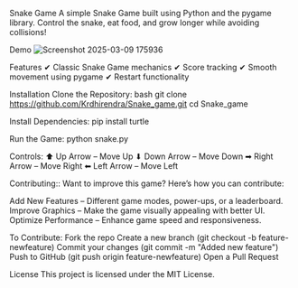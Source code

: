 Snake Game
A simple Snake Game built using Python and the pygame library. Control the snake, eat food, and grow longer while avoiding collisions!

Demo
![Screenshot 2025-03-09 175936](https://github.com/user-attachments/assets/372d4f66-6230-4549-bf20-ae0d8a858196)


Features
✔ Classic Snake Game mechanics
✔ Score tracking
✔ Smooth movement using pygame
✔ Restart functionality

Installation
Clone the Repository:
bash
  git clone https://github.com/Krdhirendra/Snake_game.git
  cd Snake_game

Install Dependencies:
  pip install turtle

Run the Game:
  python snake.py

Controls:
⬆ Up Arrow – Move Up
⬇ Down Arrow – Move Down
➡ Right Arrow – Move Right
⬅ Left Arrow – Move Left

Contributing::
Want to improve this game? Here’s how you can contribute:

Add New Features – Different game modes, power-ups, or a leaderboard.
Improve Graphics – Make the game visually appealing with better UI.
Optimize Performance – Enhance game speed and responsiveness.

To Contribute:
Fork the repo
Create a new branch (git checkout -b feature-newfeature)
Commit your changes (git commit -m "Added new feature")
Push to GitHub (git push origin feature-newfeature)
Open a Pull Request

License
This project is licensed under the MIT License.

